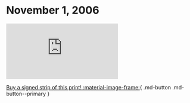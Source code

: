 # November 1, 2006

![](https://www.achewood.com/comic.php?date=11012006)

[Buy a signed strip of this print! :material-image-frame:](https://achewood-holiday-pop-up.myshopify.com/products/strip#11012006){ .md-button .md-button--primary }
